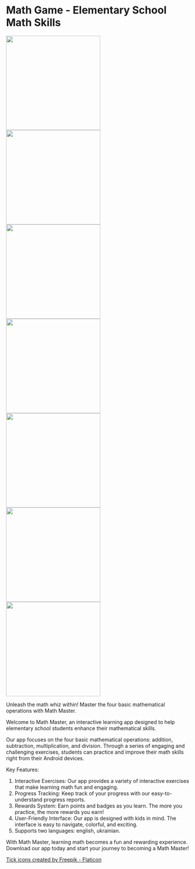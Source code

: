 # Math Game - Elementary School Math Skills

<img src="screenshots/1.jpg" width="258">   <img src="screenshots/2.jpg" width="258">
<img src="screenshots/3.jpg" width="258">   <img src="screenshots/4.jpg" width="258">
<img src="screenshots/5.jpg" width="258">   <img src="screenshots/6.jpg" width="258">
<img src="screenshots/7.jpg" width="258">   

Unleash the math whiz within! Master the four basic mathematical operations with Math Master.


Welcome to Math Master, an interactive learning app designed to help elementary school students enhance their mathematical skills.

Our app focuses on the four basic mathematical operations: addition, subtraction, multiplication, and division.
Through a series of engaging and challenging exercises, students can practice and improve their math skills right from their Android devices.

Key Features:
  1. Interactive Exercises: Our app provides a variety of interactive exercises that make learning math fun and engaging.
  2. Progress Tracking: Keep track of your progress with our easy-to-understand progress reports.
  3. Rewards System: Earn points and badges as you learn. The more you practice, the more rewards you earn!
  4. User-Friendly Interface: Our app is designed with kids in mind. The interface is easy to navigate, colorful, and exciting.
  5. Supports two languages: english, ukrainian.

With Math Master, learning math becomes a fun and rewarding experience. Download our app today and start your journey to becoming a Math Master!

<a href="https://www.flaticon.com/free-icons/tick" title="tick icons">Tick icons created by Freepik - Flaticon</a>
